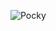 ![Pocky](https://github-readme-stats.vercel.app/api?username=Pocky-Pancake&show_icons=true&theme=transparent&hide_border=true&text_color=ffffff&icon_color=ffffff)

